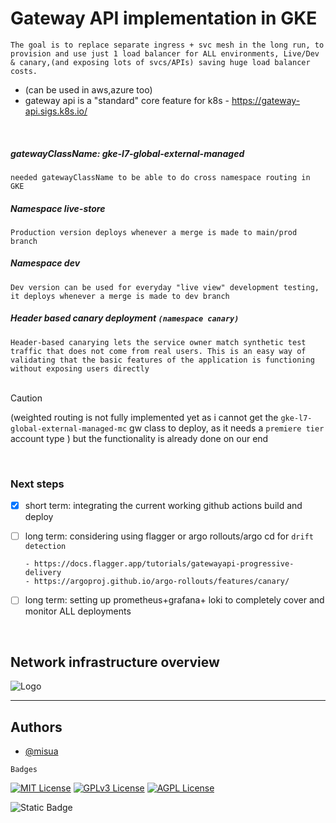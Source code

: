 
# Gateway API implementation in GKE
`The goal is to replace separate ingress + svc mesh in the long run, to provision and use just 1 load balancer for ALL environments, Live/Dev & canary,(and exposing lots of svcs/APIs) saving huge load balancer costs.`

  - (can be used in aws,azure too)
  - gateway api is a "standard" core feature for k8s - https://gateway-api.sigs.k8s.io/

<br/>

##### gatewayClassName: gke-l7-global-external-managed

`needed gatewayClassName to be able to do cross namespace routing in GKE`
<br/>

##### Namespace live-store

`Production version deploys whenever a merge is made to main/prod branch`
<br/>

##### Namespace dev

`Dev version can be used for everyday "live view" development testing, it deploys whenever a merge is made to dev branch`
<br/>

##### Header based canary deployment `(namespace canary)`

`Header-based canarying lets the service owner match synthetic test traffic that does not come from real users. This is an easy way of validating that the basic features of the application is functioning without exposing users directly`
<br/><br/>
> [!CAUTION]
> (weighted routing is not fully implemented yet as i cannot get the `gke-l7-global-external-managed-mc` gw class to deploy, as it needs a `premiere tier` account type ) but the functionality is already done on our end

<br/>

### Next steps

+ [x] short term: integrating the current working github actions build and deploy

+ [ ] long term: considering using flagger or argo rollouts/argo cd for `drift detection`

      - https://docs.flagger.app/tutorials/gatewayapi-progressive-delivery
      - https://argoproj.github.io/argo-rollouts/features/canary/
  

+ [ ] long term: setting up prometheus+grafana+ loki to completely cover and monitor ALL deployments

<br/>


## Network infrastructure overview



![Logo](https://github.com/misua/progressive-deployment-template/blob/main/base.drawio.png)
<br/>

---

## Authors

- [@misua](https://www.github.com/misua)



`Badges`


[![MIT License](https://img.shields.io/badge/License-MIT-green.svg)](https://choosealicense.com/licenses/mit/)
[![GPLv3 License](https://img.shields.io/badge/License-GPL%20v3-yellow.svg)](https://opensource.org/licenses/)
[![AGPL License](https://img.shields.io/badge/license-AGPL-blue.svg)](http://www.gnu.org/licenses/agpl-3.0)

![Static Badge](https://img.shields.io/badge/Charles-Pogi-blue)





